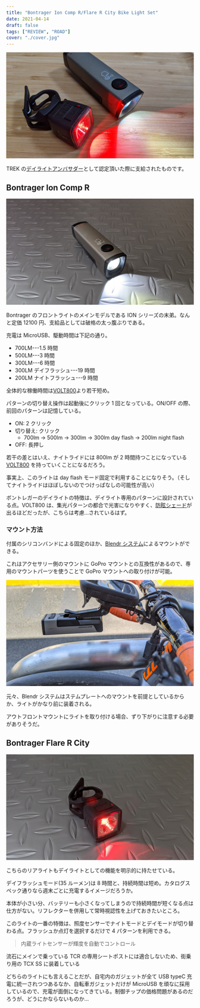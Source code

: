 ```yaml
---
title: "Bontrager Ion Comp R/Flare R City Bike Light Set"
date: 2021-04-14
draft: false
tags: ["REVIEW", "ROAD"]
cover: "./cover.jpg"
---
```


![cover](./cover.jpg)

TREK の[デイライトアンバサダー](https://blog.trekbikes.com/ja/2021/02/24/daylight-ambassador/)として認定頂いた際に支給されたものです。

<LinkBox url="https://blog.trekbikes.com/ja/2021/02/24/daylight-ambassador/" />

## Bontrager Ion Comp R

![Bontrager Ion Comp R](./ion_comp.jpg)

Bontrager のフロントライトのメインモデルである ION シリーズの末弟。なんと定価 12100 円、支給品としては破格の太っ腹ぶりである。

充電は MicroUSB、駆動時間は下記の通り。

- 700LM---1.5 時間
- 500LM---3 時間
- 300LM---6 時間
- 300LM デイフラッシュ---19 時間
- 200LM ナイトフラッシュ---9 時間

全体的な稼働時間は[VOLT800](https://store.shopping.yahoo.co.jp/worldcycle/CAT-J-108LEREL471RC.html)より若干短め。

パターンの切り替え操作は起動後にクリック 1 回となっている。ON/OFF の際、前回のパターンは記憶している。

- ON: 2 クリック
- 切り替え: クリック
  - 700lm -> 500lm -> 300lm -> 300lm day flash -> 200lm night flash
- OFF: 長押し

若干の差とはいえ、ナイトライドには 800lm が 2 時間持つことになっている [VOLT800](https://store.shopping.yahoo.co.jp/worldcycle/CAT-J-108LEREL471RC.html) を持っていくことになるだろう。

事実上、このライトは day flash モード固定で利用することになりそう。（そしてナイトライドはほぼしないのでつけっぱなしの可能性が高い）

ボントレガーのデイライトの特徴は、デイライト専用のパターンに設計されている点。VOLT800 は、集光パターンの都合で光害になりやすく、[防眩シェード](https://amzn.to/2PSMMZY)が出るほどだったが、こちらは考慮…されているはず。

### マウント方法

付属のシリコンバンドによる固定のほか、[Blendr システム](https://www.trekbikes.com/jp/ja_JP/bontrager_blendr_how_to/)によるマウントができる。

これはアクセサリー側のマウントに GoPro マウントとの互換性があるので、専用のマウントパーツを使うことで GoPro マウントへの取り付けが可能。

![GoProマウントにロード用マウントを取り付けた状態](./gopro_mount.jpg)

元々、Blendr システムはステムプレートへのマウントを前提としているからか、ライトがかなり前に装着される。

アウトフロントマウントにライトを取り付ける場合、ずり下がりに注意する必要がありそうだ。

<LinkBox url="https://www.trekbikes.com/jp/ja_JP/%E3%82%A2%E3%82%AF%E3%82%BB%E3%82%B5%E3%83%AA%E3%83%BC/%E3%83%90%E3%82%A4%E3%82%AF%E3%82%A2%E3%82%AF%E3%82%BB%E3%82%B5%E3%83%AA%E3%83%BC/%E8%87%AA%E8%BB%A2%E8%BB%8A%E7%94%A8%E3%83%A9%E3%82%A4%E3%83%88/%E3%83%95%E3%83%AD%E3%83%B3%E3%83%88%E3%83%A9%E3%82%A4%E3%83%88/bontrager-ion-comp-r-front-bike-light/p/30762/?colorCode=grey" />

## Bontrager Flare R City

![Bontrager Flare R City](./flare_r.jpg)

こちらのリアライトもデイライトとしての機能を明示的に持たせている。

デイフラッシュモード(35 ルーメン)は 8 時間と、持続時間は短め。カタログスペック通りなら週末ごとに充電するイメージだろうか。

本体が小さい分、バッテリーも小さくなってしまうので持続時間が短くなる点は仕方がない。リフレクターを併用して常時視認性を上げておきたいところ。

<LinkBox url="https://blog.gensobunya.net/post/2021/03/barend_reflection/" />

このライトの一番の特徴は、照度センサーでナイトモードとデイモードが切り替わる点。フラッシュか点灯を選択するだけで 4 パターンを利用できる。

> 内蔵ライトセンサーが輝度を自動でコントロール

<LinkBox url="https://www.trekbikes.com/jp/ja_JP/%E3%82%A2%E3%82%AF%E3%82%BB%E3%82%B5%E3%83%AA%E3%83%BC/%E3%83%90%E3%82%A4%E3%82%AF%E3%82%A2%E3%82%AF%E3%82%BB%E3%82%B5%E3%83%AA%E3%83%BC/%E8%87%AA%E8%BB%A2%E8%BB%8A%E7%94%A8%E3%83%A9%E3%82%A4%E3%83%88/%E3%83%AA%E3%82%A2%E3%83%A9%E3%82%A4%E3%83%88/bontrager-flare-r-city-rear-bike-light/p/14241/?colorCode=black" />

流石にメインで乗っている TCR の専用シートポストには適合しないため、街乗り用の TCX SS に装着している

どちらのライトにも言えることだが、自宅内のガジェットが全て USB typeC 充電に統一されつつあるなか、自転車ガジェットだけが MicroUSB を頑なに採用しているので、充電が面倒になってきている。制御チップの価格問題があるのだろうが、どうにかならないものか…
